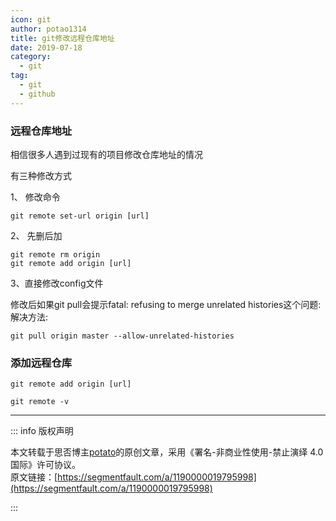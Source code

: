 ```yaml
---
icon: git
author: potao1314
title: git修改远程仓库地址
date: 2019-07-18
category:
  - git
tag:
  - git
  - github
---
```


### 远程仓库地址


相信很多人遇到过现有的项目修改仓库地址的情况

有三种修改方式

1、 修改命令

```dsconfig
git remote set-url origin [url]
```

2、 先删后加

```mipsasm
git remote rm origin
git remote add origin [url]
```

3、直接修改config文件

修改后如果git pull会提示fatal: refusing to merge unrelated histories这个问题:
解决方法:

```crmsh
git pull origin master --allow-unrelated-histories
```

### 添加远程仓库

```shell
git remote add origin [url]  
```

```shell
git remote -v
```


---

::: info 版权声明

本文转载于思否博主[potato](https://segmentfault.com/blog/potato_blog)的原创文章，采用《署名-非商业性使用-禁止演绎 4.0 国际》许可协议。  
原文链接：[https://segmentfault.com/a/1190000019795998](https://segmentfault.com/a/1190000019795998)

:::
